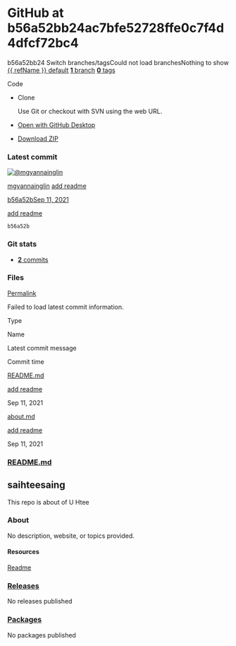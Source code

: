 # GitHub at b56a52bb24ac7bfe52728ffe0c7f4d4dfcf72bc4

b56a52bb24 Switch branches/tagsCould not load branchesNothing to show [{{ refName }} default](https://github.com/mgyannainglin/saihteesaing/tree/{{%20urlEncodedRefName%20}}) [**1** branch](../branches.md) [**0** tags](../releases.md)

 Code

*  Clone

   Use Git or checkout with SVN using the web URL.

*  [Open with GitHub Desktop](https://desktop.github.com/)
*  [Download ZIP](https://github.com/mgyannainglin/saihteesaing/archive/b56a52bb24ac7bfe52728ffe0c7f4d4dfcf72bc4.zip)

### Latest commit

 [![@mgyannainglin](https://avatars.githubusercontent.com/u/61822567?s=48&v=4)](https://github.com/mgyannainglin)

[mgyannainglin](../commits/) [add readme](../commit/add-readme-b56a52b.md)

 [b56a52b](../commit/add-readme-b56a52b.md)[Sep 11, 2021](../commit/add-readme-b56a52b.md)

[add readme](../commit/add-readme-b56a52b.md)

`b56a52b`

### Git stats

*  [ **2** commits](https://github.com/mgyannainglin/saihteesaing/commits/b56a52bb24ac7bfe52728ffe0c7f4d4dfcf72bc4)

### Files <a id="files"></a>

[Permalink](github-at-b56a52bb24ac7bfe52728ffe0c7f4d4dfcf72bc4.md)

 Failed to load latest commit information.

Type

Name

Latest commit message

Commit time

[README.md](https://github.com/mgyannainglin/saihteesaing/blob/b56a52bb24ac7bfe52728ffe0c7f4d4dfcf72bc4/README.md)

 [add readme](../commit/add-readme-b56a52b.md)

Sep 11, 2021

[about.md](https://github.com/mgyannainglin/saihteesaing/blob/b56a52bb24ac7bfe52728ffe0c7f4d4dfcf72bc4/about.md)

 [add readme](../commit/add-readme-b56a52b.md)

Sep 11, 2021

###  [README.md](github-at-b56a52bb24ac7bfe52728ffe0c7f4d4dfcf72bc4.md#readme)

## saihteesaing

This repo is about of U Htee

### About

 No description, website, or topics provided.

#### Resources

 [Readme](github-at-b56a52bb24ac7bfe52728ffe0c7f4d4dfcf72bc4.md#readme)

###  [Releases](../releases-1.md)

No releases published

###  [Packages](https://github.com/users/mgyannainglin/packages?repo_name=saihteesaing)

 No packages published  


